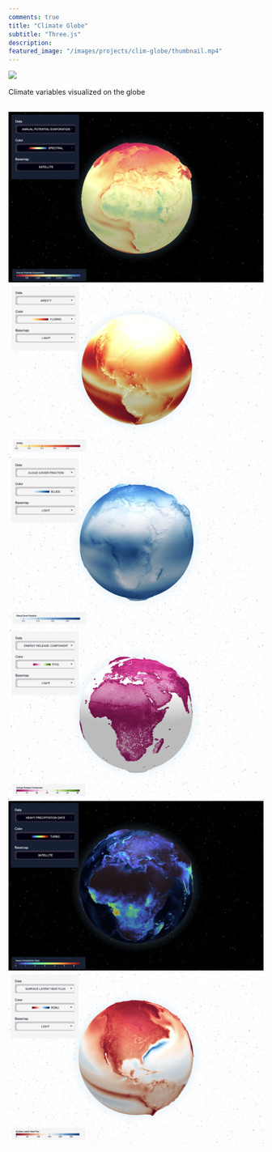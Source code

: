 ```yaml
---
comments: true
title: "Climate Globe"
subtitle: "Three.js"
description:
featured_image: "/images/projects/clim-globe/thumbnail.mp4"
---
```


 <img src="/images/projects/clim-globe/preview.gif">

<br/>

Climate variables visualized on the globe

<br/>

<!-- <video style="margin:0 auto;max-width:80%;border-radius:20px;display: flex;" muted autoplay controls>
    <source src="/images/projects/clim-globe/vid.mp4" type="video/mp4">
</video> -->

<div class="gallery" data-columns="3">
	<img src="/images/projects/clim-globe/1.png"/>
	<img src="/images/projects/clim-globe/2.png"/>
	<img src="/images/projects/clim-globe/3.png"/>
	<img src="/images/projects/clim-globe/4.png"/>
	<img src="/images/projects/clim-globe/5.png"/>
	<img src="/images/projects/clim-globe/6.png"/>
</div>
